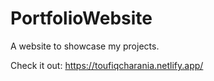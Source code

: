 # PortfolioWebsite
A website to showcase my projects.

Check it out: https://toufiqcharania.netlify.app/

